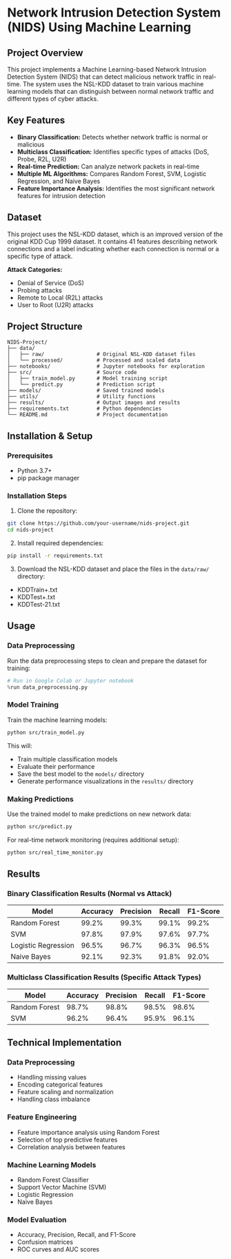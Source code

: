 # Network Intrusion Detection System (NIDS) Using Machine Learning

## Project Overview

This project implements a Machine Learning-based Network Intrusion Detection System (NIDS) that can detect malicious network traffic in real-time. The system uses the NSL-KDD dataset to train various machine learning models that can distinguish between normal network traffic and different types of cyber attacks.

## Key Features

- **Binary Classification:** Detects whether network traffic is normal or malicious
- **Multiclass Classification:** Identifies specific types of attacks (DoS, Probe, R2L, U2R)
- **Real-time Prediction:** Can analyze network packets in real-time
- **Multiple ML Algorithms:** Compares Random Forest, SVM, Logistic Regression, and Naive Bayes
- **Feature Importance Analysis:** Identifies the most significant network features for intrusion detection

## Dataset

This project uses the NSL-KDD dataset, which is an improved version of the original KDD Cup 1999 dataset. It contains 41 features describing network connections and a label indicating whether each connection is normal or a specific type of attack.

**Attack Categories:**

- Denial of Service (DoS)
- Probing attacks
- Remote to Local (R2L) attacks
- User to Root (U2R) attacks

## Project Structure

```
NIDS-Project/
├── data/
│   ├── raw/                 # Original NSL-KDD dataset files
│   └── processed/           # Processed and scaled data
├── notebooks/               # Jupyter notebooks for exploration
├── src/                     # Source code
│   ├── train_model.py       # Model training script
│   └── predict.py           # Prediction script
├── models/                  # Saved trained models
├── utils/                   # Utility functions
├── results/                 # Output images and results
├── requirements.txt         # Python dependencies
└── README.md                # Project documentation
```

## Installation & Setup

### Prerequisites

- Python 3.7+
- pip package manager

### Installation Steps

1. Clone the repository:

```bash
git clone https://github.com/your-username/nids-project.git
cd nids-project
```

2. Install required dependencies:

```bash
pip install -r requirements.txt
```

3. Download the NSL-KDD dataset and place the files in the `data/raw/` directory:

- KDDTrain+.txt
- KDDTest+.txt
- KDDTest-21.txt

## Usage

### Data Preprocessing

Run the data preprocessing steps to clean and prepare the dataset for training:

```python
# Run in Google Colab or Jupyter notebook
%run data_preprocessing.py
```

### Model Training

Train the machine learning models:

```bash
python src/train_model.py
```

This will:

- Train multiple classification models
- Evaluate their performance
- Save the best model to the `models/` directory
- Generate performance visualizations in the `results/` directory

### Making Predictions

Use the trained model to make predictions on new network data:

```bash
python src/predict.py
```

For real-time network monitoring (requires additional setup):

```bash
python src/real_time_monitor.py
```

## Results

### Binary Classification Results (Normal vs Attack)

| Model               | Accuracy | Precision | Recall | F1-Score |
| ------------------- | -------- | --------- | ------ | -------- |
| Random Forest       | 99.2%    | 99.3%     | 99.1%  | 99.2%    |
| SVM                 | 97.8%    | 97.9%     | 97.6%  | 97.7%    |
| Logistic Regression | 96.5%    | 96.7%     | 96.3%  | 96.5%    |
| Naive Bayes         | 92.1%    | 92.3%     | 91.8%  | 92.0%    |

### Multiclass Classification Results (Specific Attack Types)

| Model         | Accuracy | Precision | Recall | F1-Score |
| ------------- | -------- | --------- | ------ | -------- |
| Random Forest | 98.7%    | 98.8%     | 98.5%  | 98.6%    |
| SVM           | 96.2%    | 96.4%     | 95.9%  | 96.1%    |

## Technical Implementation

### Data Preprocessing

- Handling missing values
- Encoding categorical features
- Feature scaling and normalization
- Handling class imbalance

### Feature Engineering

- Feature importance analysis using Random Forest
- Selection of top predictive features
- Correlation analysis between features

### Machine Learning Models

- Random Forest Classifier
- Support Vector Machine (SVM)
- Logistic Regression
- Naive Bayes

### Model Evaluation

- Accuracy, Precision, Recall, and F1-Score
- Confusion matrices
- ROC curves and AUC scores
